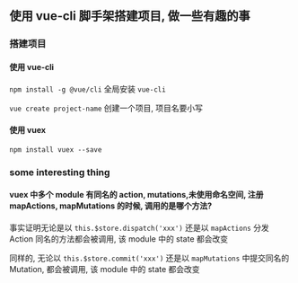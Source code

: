 ## 使用 vue-cli 脚手架搭建项目, 做一些有趣的事

### 搭建项目

#### 使用 vue-cli

`npm install -g @vue/cli` 全局安装 `vue-cli`

`vue create project-name` 创建一个项目, 项目名要小写

#### 使用 vuex

`npm install vuex --save`

### some interesting thing

#### vuex 中多个 module 有同名的 action, mutations,未使用命名空间, 注册 mapActions, mapMutations 的时候, 调用的是哪个方法?

事实证明无论是以 `this.$store.dispatch('xxx')` 还是以 `mapActions` 分发 Action 同名的方法都会被调用, 该 module 中的 state 都会改变 

同样的, 无论以 `this.$store.commit('xxx')` 还是以 `mapMutations` 中提交同名的 Mutation, 都会被调用, 该 module 中的 state 都会改变